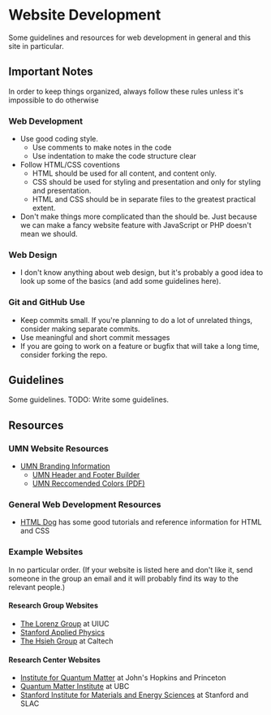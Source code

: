 # Website Development
Some guidelines and resources for web development in general and this site in particular.

## Important Notes
In order to keep things organized, always follow these rules unless it's impossible to do otherwise
### Web Development
  * Use good coding style.
    * Use comments to make notes in the code
    * Use indentation to make the code structure clear
  * Follow HTML/CSS coventions
    * HTML should be used for all content, and content only.
    * CSS should be used for styling and presentation and only for styling and presentation.
    * HTML and CSS should be in separate files to the greatest practical extent.
  * Don't make things more complicated than the should be. Just because we can make a fancy website
  feature with JavaScript or PHP doesn't mean we should.

### Web Design
  * I don't know anything about web design, but it's probably a good idea to look up some of the
  basics (and add some guidelines here).

### Git and GitHub Use
  * Keep commits small. If you're planning to do a lot of unrelated things, consider making separate
  commits.
  * Use meaningful and short commit messages
  * If you are going to work on a feature or bugfix that will take a long time, consider forking the
  repo.

## Guidelines
Some guidelines. TODO: Write some guidelines.

## Resources
### UMN Website Resources
  * [UMN Branding Information](https://www.ur.umn.edu/brand)
    * [UMN Header and Footer Builder](https://www.ur.umn.edu/brand/template-builder)
    * [UMN Reccomended Colors (PDF)](https://ur.umn.edu/brand/assets/pdf/secondary_colors_rgb.pdf)

### General Web Development Resources
  * [HTML Dog](http://htmldog.com) has some good tutorials and reference information for HTML and CSS

### Example Websites
In no particular order. (If your website is listed here and don't like it, send someone in the group
an email and it will probably find its way to the relevant people.)

#### Research Group Websites
  * [The Lorenz Group](http://web.engr.illinois.edu/~vlorenz) at UIUC
  * [Stanford Applied Physics](https://web.stanford.edu/dept/app-physics/cgi-bin)
  * [The Hsieh Group](http://hsiehlab.caltech.edu) at Caltech

#### Research Center Websites
  * [Institute for Quantum Matter](http://iqm.jhu.edu) at John's Hopkins and Princeton
  * [Quantum Matter Institute](http://qmi.ubc.ca) at UBC
  * [Stanford Institute for Materials and Energy Sciences](http://simes.stanford.edu) at Stanford and SLAC
